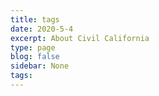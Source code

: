 ```yaml
---
title: tags
date: 2020-5-4
excerpt: About Civil California
type: page
blog: false
sidebar: None
tags:
---
```


<TagList />